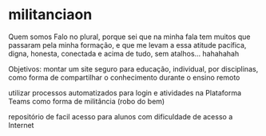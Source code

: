 # militanciaon
Quem somos  Falo no plural, porque sei que na minha fala tem muitos que passaram pela minha formação, e que me levam a essa atitude pacífica, digna, honesta, conectada e acima de tudo, sem atalhos… hahahahah  

Objetivos: 
montar um site seguro para educação, individual, por disciplinas, como forma de compartilhar
o conhecimento durante o ensino remoto

utilizar processos automatizados para login e atividades na Plataforma Teams
como forma de militância (robo do bem)

repositório de facil acesso para alunos com dificuldade de acesso a Internet